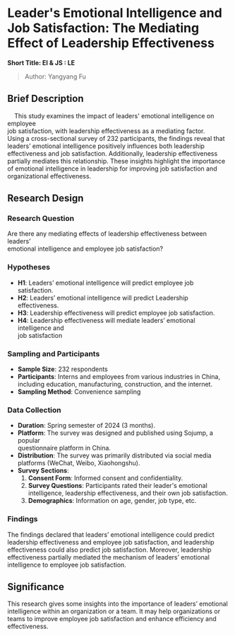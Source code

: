 # Leader's Emotional Intelligence and Job Satisfaction: The Mediating Effect of Leadership Effectiveness

**Short Title: EI & JS : LE**

> Author: Yangyang Fu

## Brief Description

    This study examines the impact of leaders' emotional intelligence on employee\
job satisfaction, with leadership effectiveness as a mediating factor.\
Using a cross-sectional survey of 232 participants, the findings reveal that\
leaders’ emotional intelligence positively influences both leadership\
effectiveness and job satisfaction. Additionally, leadership effectiveness\
partially mediates this relationship. These insights highlight the importance\
of emotional intelligence in leadership for improving job satisfaction and\
organizational effectiveness.

## Research Design

### Research Question

Are there any mediating effects of leadership effectiveness between leaders’\
emotional intelligence and employee job satisfaction?

### Hypotheses

-   **H1**: Leaders’ emotional intelligence will predict employee job satisfaction.
-   **H2**: Leaders’ emotional intelligence will predict Leadership effectiveness.
-   **H3**: Leadership effectiveness will predict employee job satisfaction.
-   **H4**: Leadership effectiveness will mediate leaders’ emotional intelligence and\
    job satisfaction

### Sampling and Participants

-   **Sample Size**: 232 respondents
-   **Participants**: Interns and employees from various industries in China,\
    including education, manufacturing, construction, and the internet.
-   **Sampling Method**: Convenience sampling

### Data Collection

-   **Duration**: Spring semester of 2024 (3 months).
-   **Platform**: The survey was designed and published using Sojump, a popular\
    questionnaire platform in China.
-   **Distribution**: The survey was primarily distributed via social media\
    platforms (WeChat, Weibo, Xiaohongshu).
-   **Survey Sections**:
    1.  **Consent Form**: Informed consent and confidentiality.
    2.  **Survey Questions**: Participants rated their leader's emotional\
        intelligence, leadership effectiveness, and their own job satisfaction.
    3.  **Demographics**: Information on age, gender, job type, etc.

### Findings

The findings declared that leaders’ emotional intelligence could predict\
leadership effectiveness and employee job satisfaction, and leadership\
effectiveness could also predict job satisfaction. Moreover, leadership\
effectiveness partially mediated the mechanism of leaders’ emotional\
intelligence to employee job satisfaction.

## Significance

This research gives some insights into the importance of leaders’ emotional\
intelligence within an organization or a team. It may help organizations or\
teams to improve employee job satisfaction and enhance efficiency and\
effectiveness.
